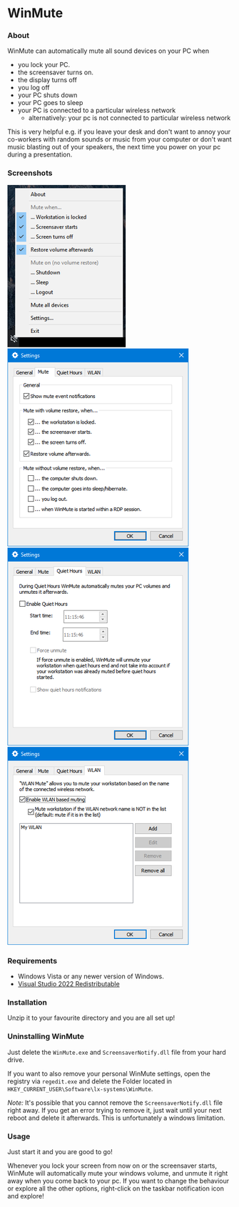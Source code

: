 # WinMute #

### About ###
WinMute can automatically mute all sound devices on your PC when

* you lock your PC.
* the screensaver turns on.
* the display turns off
* you log off
* your PC shuts down
* your PC goes to sleep
* your PC is connected to a particular wireless network
  * alternatively: your pc is not connected to particular wireless network

This is very helpful e.g. if you leave your desk and don't want to annoy your co-workers with random sounds or music from your computer or don't want music blasting out of your speakers, the next time you power on your pc during a presentation.

### Screenshots ###
![Screenshot of WinMute](https://raw.githubusercontent.com/lx-s/WinMute/master/Dist/screenshots/app.png? "Screenshot of WinMute")
![Screenshot of the Settings](https://raw.githubusercontent.com/lx-s/WinMute/master/Dist/screenshots/settings_general.png? "Screenshot of the Settings")
![Screenshot of the QuietHour-Settings](https://raw.githubusercontent.com/lx-s/WinMute/master/Dist/screenshots/settings_quiethours.png? "Screenshot of the QuietHour-Settings")
![Screenshot of the WLAN-Settings](https://raw.githubusercontent.com/lx-s/WinMute/master/Dist/screenshots/settings_wlan.png? "Screenshot of the WLAN-Settings")

### Requirements ###
* Windows Vista or any newer version of Windows.
* [Visual Studio 2022 Redistributable](https://support.microsoft.com/help/2977003/the-latest-supported-visual-c-downloads)

### Installation ###
Unzip it to your favourite directory and you are all set up!

### Uninstalling WinMute ###
Just delete the `WinMute.exe` and `ScreensaverNotify.dll` file from your hard drive.

If you want to also remove your personal WinMute settings, open the registry via `regedit.exe` and delete the Folder located in `HKEY_CURRENT_USER\Software\lx-systems\WinMute`.

*Note:* It's possible that you cannot remove the `ScreensaverNotify.dll` file right away. If you get an error trying to remove it, just wait until your next reboot and delete it afterwards. This is unfortunately a windows limitation.

### Usage ###
Just start it and you are good to go!

Whenever you lock your screen from now on or the screensaver starts, WinMute will automatically mute your windows volume, and unmute it right away when you come back to your pc.
If you want to change the behaviour or explore all the other options, right-click on the taskbar notification icon and explore!

